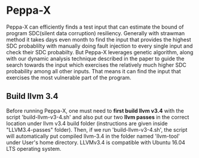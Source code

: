 # Peppa-X

Peppa-X can efficiently finds a test input that can estimate the bound of program SDC(silent data corruption) resiliency. Generally with strawman method it takes days even month to find the input that provides the highest SDC probablilty with manually doing fault injection to every single input and check their SDC probabilty. But Peppa-X leverages genetic algorithm, along with our dynamic analysis technique described in the paper to guide the search towards the input which exercises the relatively much higher SDC probability among all other inputs. That means it can find the input that exercises the most vulnerable part of the program.

## Build llvm 3.4
Before running Peppa-X, one must need to **first build llvm v3.4** with the script 'build-llvm-v3-4.sh' and also put our two **llvm passes** in the correct location under llvm v3.4 build folder (instructions are given inside "LLVM3.4-passes" folder). Then, if we run 'build-llvm-v3-4.sh', the script will automatically put compiled llvm-3.4 in the folder named 'llvm-tool' under User's home directory. LLVMv3.4 is compatible with Ubuntu 16.04 LTS operating system.
